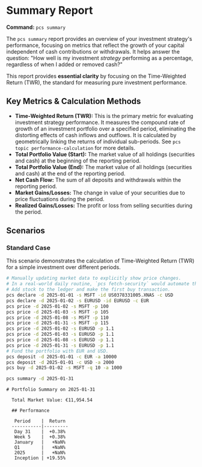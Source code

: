 # Summary Report

**Command:** `pcs summary`

The `pcs summary` report provides an overview of your investment strategy's performance, focusing on metrics that reflect the growth of your capital independent of cash contributions or withdrawals. It helps answer the question: "How well is my investment *strategy* performing as a percentage, regardless of when I added or removed cash?"

This report provides **essential clarity** by focusing on the Time-Weighted Return (TWR), the standard for measuring pure investment performance.

## Key Metrics & Calculation Methods

*   **Time-Weighted Return (TWR):** This is the primary metric for evaluating investment strategy performance. It measures the compound rate of growth of an investment portfolio over a specified period, eliminating the distorting effects of cash inflows and outflows. It is calculated by geometrically linking the returns of individual sub-periods. See `pcs topic performance-calculation` for more details.
*   **Total Portfolio Value (Start):** The market value of all holdings (securities and cash) at the beginning of the reporting period.
*   **Total Portfolio Value (End):** The market value of all holdings (securities and cash) at the end of the reporting period.
*   **Net Cash Flow:** The sum of all deposits and withdrawals within the reporting period.
*   **Market Gains/Losses:** The change in value of your securities due to price fluctuations during the period.
*   **Realized Gains/Losses:** The profit or loss from selling securities during the period.

## Scenarios

### Standard Case

This scenario demonstrates the calculation of Time-Weighted Return (TWR) for a simple investment over different periods.

```bash setup
# Manually updating market data to explicitly show price changes.
# In a real-world daily routine, `pcs fetch-security` would automate this.
# Add stock to the ledger and make the first buy transaction.
pcs declare -d 2025-01-01 -s MSFT -id US0378331005.XNAS -c USD
pcs declare -d 2025-01-02 -s EURUSD -id EURUSD -c EUR
pcs price -d 2025-01-02 -s MSFT -p 100
pcs price -d 2025-01-03 -s MSFT -p 105
pcs price -d 2025-01-08 -s MSFT -p 110
pcs price -d 2025-01-31 -s MSFT -p 115
pcs price -d 2025-01-02 -s EURUSD -p 1.1
pcs price -d 2025-01-03 -s EURUSD -p 1.1
pcs price -d 2025-01-08 -s EURUSD -p 1.1
pcs price -d 2025-01-31 -s EURUSD -p 1.1
# Fund the portfolio with EUR and USD.
pcs deposit -d 2025-01-01 -c EUR -a 10000
pcs deposit -d 2025-01-01 -c USD -a 2000
pcs buy -d 2025-01-02 -s MSFT -q 10 -a 1000
```

```bash run
pcs summary -d 2025-01-31
```

```console check
# Portfolio Summary on 2025-01-31
  
  Total Market Value: €11,954.54
  
  ## Performance
  
   Period    |  Return 
  -----------|---------
   Day 31    |  +0.38% 
   Week 5    |  +0.38% 
   January   |   +NaN% 
   Q1        |   +NaN% 
   2025      |   +NaN% 
   Inception | +19.55%
```
